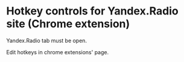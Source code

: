 # Hotkey controls for Yandex.Radio site (Chrome extension)

Yandex.Radio tab must be open.

Edit hotkeys in chrome extensions' page.
